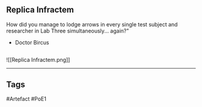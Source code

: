 ## Replica Infractem
How did you manage to lodge arrows in every single test subject
and researcher in Lab Three simultaneously... again?"
- Doctor Bircus
##
![[Replica Infractem.png]]

---
## Tags
#Artefact
#PoE1